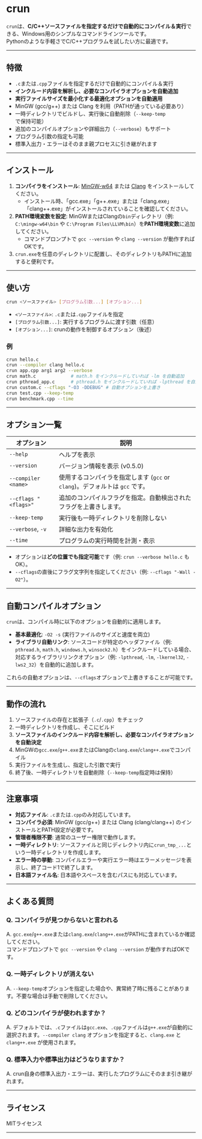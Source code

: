 # crun

`crun`は、**C/C++ソースファイルを指定するだけで自動的にコンパイル＆実行**できる、Windows用のシンプルなコマンドラインツールです。  
Pythonのような手軽さでC/C++プログラムを試したい方に最適です。

---

## 特徴

- `.c`または`.cpp`ファイルを指定するだけで自動的にコンパイル＆実行
- **インクルード内容を解析し、必要なコンパイラオプションを自動追加**
- **実行ファイルサイズを最小化する最適化オプションを自動適用**
- MinGW (gcc/g++) または Clang を利用（PATHが通っている必要あり）
- 一時ディレクトリでビルドし、実行後に自動削除（`--keep-temp`で保持可能）
- 追加のコンパイルオプションや詳細出力（`--verbose`）もサポート
- プログラム引数の指定も可能
- 標準入出力・エラーはそのまま親プロセスに引き継がれます

---

## インストール

1. **コンパイラをインストール**: [MinGW-w64](https://www.mingw-w64.org/) または [Clang](https://clang.llvm.org/) をインストールしてください。
    - インストール時、「gcc.exe」「g++.exe」または「clang.exe」「clang++.exe」がインストールされていることを確認してください。
2. **PATH環境変数を設定**: MinGWまたはClangの`bin`ディレクトリ（例: `C:\mingw-w64\bin` や `C:\Program Files\LLVM\bin`）を**PATH環境変数**に追加してください。
    - コマンドプロンプトで `gcc --version` や `clang --version` が動作すればOKです。
3. `crun.exe`を任意のディレクトリに配置し、そのディレクトリもPATHに追加すると便利です。

---

## 使い方

```sh
crun <ソースファイル> [プログラム引数...] [オプション...]
```

- `<ソースファイル>`: `.c`または`.cpp`ファイルを指定
- `[プログラム引数...]`: 実行するプログラムに渡す引数（任意）
- `[オプション...]`: crunの動作を制御するオプション（後述）

### 例

```sh
crun hello.c
crun --compiler clang hello.c
crun app.cpp arg1 arg2 --verbose
crun math.c             # math.h をインクルードしていれば -lm を自動追加
crun pthread_app.c      # pthread.h をインクルードしていれば -lpthread を自動追加
crun custom.c --cflags "-O3 -DDEBUG" # 自動オプションを上書き
crun test.cpp --keep-temp
crun benchmark.cpp --time
```

---

## オプション一覧

| オプション                | 説明                                    |
|--------------------------|-----------------------------------------|
| `--help`                 | ヘルプを表示                            |
| `--version`              | バージョン情報を表示 (v0.5.0)           |
| `--compiler <name>`      | 使用するコンパイラを指定します (`gcc` or `clang`)。デフォルトは `gcc` です。 |
| `--cflags "<flags>"`     | 追加のコンパイルフラグを指定。自動検出されたフラグを上書きします。 |
| `--keep-temp`            | 実行後も一時ディレクトリを削除しない     |
| `--verbose`, `-v`        | 詳細な出力を有効化                       |
| `--time`                 | プログラムの実行時間を計測・表示         |

- オプションは**どの位置でも指定可能**です（例: `crun --verbose hello.c` もOK）。
- `--cflags`の直後にフラグ文字列を指定してください（例: `--cflags "-Wall -O2"`）。

---

## 自動コンパイルオプション

`crun`は、コンパイル時に以下のオプションを自動的に適用します。

- **基本最適化**: `-O2 -s` (実行ファイルのサイズと速度を両立)
- **ライブラリ自動リンク**: ソースコードが特定のヘッダファイル（例: `pthread.h`, `math.h`, `windows.h`, `winsock2.h`）をインクルードしている場合、対応するライブラリリンクオプション（例: `-lpthread`, `-lm`, `-lkernel32`, `-lws2_32`）を自動的に追加します。

これらの自動オプションは、`--cflags`オプションで上書きすることが可能です。

---

## 動作の流れ

1. ソースファイルの存在と拡張子（`.c`/`.cpp`）をチェック
2. 一時ディレクトリを作成し、そこにビルド
3. **ソースファイルのインクルード内容を解析し、必要なコンパイラオプションを自動決定**
4. MinGWの`gcc.exe`/`g++.exe`またはClangの`clang.exe`/`clang++.exe`でコンパイル
5. 実行ファイルを生成し、指定した引数で実行
6. 終了後、一時ディレクトリを自動削除（`--keep-temp`指定時は保持）

---

## 注意事項

- **対応ファイル**: `.c`または`.cpp`のみ対応しています。
- **コンパイラ必須**: MinGW (gcc/g++) または Clang (clang/clang++) のインストールとPATH設定が必要です。
- **管理者権限不要**: 通常のユーザー権限で動作します。
- **一時ディレクトリ**: ソースファイルと同じディレクトリ内に`crun_tmp_...`という一時ディレクトリを作成します。
- **エラー時の挙動**: コンパイルエラーや実行エラー時はエラーメッセージを表示し、終了コード1で終了します。
- **日本語ファイル名**: 日本語やスペースを含むパスにも対応しています。

---

## よくある質問

### Q. コンパイラが見つからないと言われる

A. `gcc.exe`/`g++.exe`または`clang.exe`/`clang++.exe`がPATHに含まれているか確認してください。  
コマンドプロンプトで `gcc --version` や `clang --version` が動作すればOKです。

### Q. 一時ディレクトリが消えない

A. `--keep-temp`オプションを指定した場合や、異常終了時に残ることがあります。不要な場合は手動で削除してください。

### Q. どのコンパイラが使われますか？

A. デフォルトでは、`.c`ファイルは`gcc.exe`、`.cpp`ファイルは`g++.exe`が自動的に選択されます。`--compiler clang` オプションを指定すると、`clang.exe` と `clang++.exe` が使用されます。

### Q. 標準入力や標準出力はどうなりますか？

A. crun自身の標準入出力・エラーは、実行したプログラムにそのまま引き継がれます。

---

## ライセンス

MITライセンス

---
